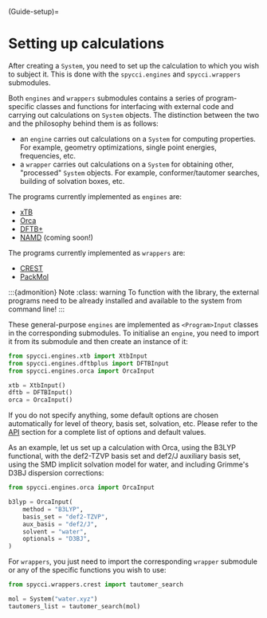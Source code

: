 (Guide-setup)=
# Setting up calculations

After creating a `System`, you need to set up the calculation to which you wish to subject it. This is done with the `spycci.engines` and `spycci.wrappers` submodules.

Both `engines` and `wrappers` submodules contains a series of program-specific classes and functions for interfacing with external code and carrying out calculations on `System` objects. The distinction between the two and the philosophy behind them is as follows:

* an `engine` carries out calculations on a `System` for computing properties. For example, geometry optimizations, single point energies, frequencies, etc. 
* a `wrapper` carries out calculations on a `System` for obtaining other, "processed" `System` objects. For example, conformer/tautomer searches, building of solvation boxes, etc.

The programs currently implemented as `engines` are:

* [xTB](https://github.com/grimme-lab/xtb)
* [Orca](https://orcaforum.kofo.mpg.de/index.php?sid=3c6c78cae3dd0cfffa26a293953422e3)
* [DFTB+](https://dftbplus.org/)
* [NAMD](http://www.ks.uiuc.edu/Research/namd/) (coming soon!)

The programs currently implemented as `wrappers` are:

* [CREST](https://crest-lab.github.io/crest-docs/)
* [PackMol](https://m3g.github.io/packmol/)

:::{admonition} Note
:class: warning
To function with the library, the external programs need to be already installed and available to the system from command line!
:::

These general-purpose `engines` are implemented as `<Program>Input` classes in the corresponding submodules. To initialise an `engine`, you need to import it from its submodule and then create an instance of it:

```python
from spycci.engines.xtb import XtbInput
from spycci.engines.dftbplus import DFTBInput
from spycci.engines.orca import OrcaInput

xtb = XtbInput()
dftb = DFTBInput()
orca = OrcaInput()
```

If you do not specify anything, some default options are chosen automatically for level of theory, basis set, solvation, etc. Please refer to the [API](API-engines) section for a complete list of options and default values.

As an example, let us set up a calculation with Orca, using the B3LYP functional, with the def2-TZVP basis set and def2/J auxiliary basis set, using the SMD implicit solvation model for water, and including Grimme's D3BJ dispersion corrections:

```python
from spycci.engines.orca import OrcaInput

b3lyp = OrcaInput(
    method = "B3LYP",
    basis_set = "def2-TZVP",
    aux_basis = "def2/J",
    solvent = "water",
    optionals = "D3BJ",
)
```

For `wrappers`, you just need to import the corresponding `wrapper` submodule or any of the specific functions you wish to use:

```python
from spycci.wrappers.crest import tautomer_search

mol = System("water.xyz")
tautomers_list = tautomer_search(mol)
```